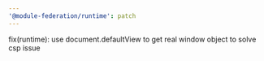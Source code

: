 ```yaml
---
'@module-federation/runtime': patch
---
```


fix(runtime): use document.defaultView to get real window object to solve csp issue
